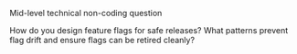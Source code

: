 Mid-level technical non-coding question

How do you design feature flags for safe releases? What patterns prevent flag drift and ensure flags can be retired cleanly?
